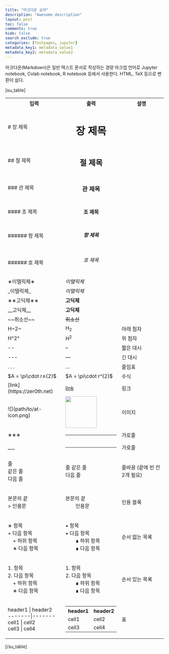 ```yaml
---
title: "마크다운 요약"
description: "Awesome description"
layout: post
toc: false
comments: true
hide: false
search_exclude: true
categories: [fastpages, jupyter]
metadata_key1: metadata_value1
metadata_key2: metadata_value2
---
```


마크다운(Markdown)은 일반 텍스트 문서로 작성하는 경량 마크업 언어로 Jupyter notebook, Colab notebook, R notebook 등에서 사용한다.
HTML, TeX 등으로 변환이 쉽다.

[su_table]
<table>
<tbody>
<tr>
<th>입력</th>
<th>출력</th>
<th>설명</th>
</tr>
<tr>
<td># 장 제목</td>
<td>
<h1 style="text-align: center;">장 제목</h1>
</td>
<td></td>
</tr>
<tr>
<td>## 절 제목</td>
<td>
<h2 style="text-align: center;">절 제목</h2>
</td>
<td></td>
</tr>
<tr>
<td>### 관 제목</td>
<td>
<h3 style="text-align: center;">관 제목</h3>
</td>
<td></td>
</tr>
<tr>
<td>#### 조 제목</td>
<td>
<h4 style="text-align: center;">조 제목</h4>
</td>
<td></td>
</tr>
<tr>
<td>###### 항 제목</td>
<td>
<h5 style="text-align: center;">항 제목</h5>
</td>
<td></td>
</tr>
<tr>
<td>###### 호 제목</td>
<td>
<h6 style="text-align: center;">호 제목</h6>
</td>
<td></td>
</tr>
<tr>
<td>&lowast;이탤릭체&lowast;</td>
<td><em>이탤릭체</em></td>
<td></td>
</tr>
<tr>
<td>_이탤릭체_</td>
<td><em>이탤릭체</em></td>
<td></td>
</tr>
<tr>
<td>&lowast;&lowast;고딕체&lowast;&lowast;</td>
<td><strong>고딕체</strong></td>
<td></td>
</tr>
<tr>
<td>__고딕체__</td>
<td><strong>고딕체</strong></td>
<td></td>
</tr>
<tr>
<td>~~취소선~~</td>
<td><span style="text-decoration: line-through;">취소선</span></td>
<td></td>
</tr>
<tr>
<td>H~2~</td>
<td>H<sub>2</sub></td>
<td>아래 첨자</td>
</tr>
<tr>
<td>H^2^</td>
<td>H<sup>2</sup></td>
<td>위 첨자</td>
</tr>
<tr>
<td>&#x2D;&#x2D;</td>
<td>&ndash;</td>
<td>짧은 대시</td>
</tr>
<tr>
<td>&#x2D;&#x2D;&#x2D;</td>
<td>&mdash;</td>
<td>긴 대시</td>
</tr>
<tr>
<td>. . .</td>
<td>&hellip;</td>
<td>줄임표</td>
</tr>
<tr>
<td>&dollar;A = &bsol;pi&bsol;cdot r&and;{2}&dollar;</td>
<td>$A = \pi\cdot r^{2}$</td>
<td>수식</td>
</tr>
<tr>
<td>[link](https://zer0th.net)</td>
<td><a href="https://zer0th.net">link</a></td>
<td>링크</td>
</tr>
<tr>
<td>![](path/to/at-icon.png)</td>
<td><img class="aligncenter size-medium wp-image-192" src="https://zer0th.net/wp-content/uploads/2021/09/at_icon-300x300.png" alt="" width="100" height="100" /></td>
<td>이미지</td>
</tr>
<tr>
<td>&lowast;&lowast;&lowast;</td>
<td>

<hr />

</td>
<td>가로줄</td>
</tr>
<tr>
<td>&#x5F;&#x5F;&#x5F;</td>
<td>

<hr />

</td>
<td>가로줄</td>
</tr>
<tr>
<td>
<p style="text-align: left;">줄<br>
같은 줄&emsp;<br>
다음 줄</p>
</td>
<td>
<p style="text-align: left;">줄 같은 줄<br>
다음 줄</p>
</td>
<td>줄바꿈
(끝에 빈 칸 2개 필요)</td>
</tr>
<tr>
<td>
<p style="text-align: left;">본문의 끝<br>
&gt; 인용문</p>
</td>
<td>
<p style="text-align: left;">본문의 끝<br>
&emsp;&emsp;인용문</p>
</td>
<td>인용 블록</td>
</tr>
<tr>
<td>
<p style="text-align: left;">&lowast; 항목<br>
+ 다음 항목<br>
&emsp;+ 하위 항목<br>
&emsp;&lowast; 다음 항목</p> 
</td>
<td>
<p style="text-align: left;">&bull; 항목<br>
&bull; 다음 항목<br>
&emsp;&emsp;&#x220E; 하위 항목<br>
&emsp;&emsp;&#x220E; 다음 항목</p>
</td>
<td>순서 없는 목록</td>
</tr>
<tr>
<td>
<p style="text-align: left;">1. 항목<br>
2. 다음 항목<br>
&emsp;+ 하위 항목<br>
&emsp;∗ 다음 항목</p>
</td>
<td>
<p style="text-align: left;">1. 항목<br>
2. 다음 항목<br>
&emsp;&emsp;&#x220E; 하위 항목<br>
&emsp;&emsp;&#x220E; 다음 항목</p>
</td>
<td>순서 있는 목록</td>
</tr>
<tr>
<td>
header1 | header2<br>
&#x2D;&#x2D;&#x2D;&#x2D;&#x2D;&#x2D;&#x2D;|&#x2D;&#x2D;&#x2D;&#x2D;&#x2D;&#x2D;&#x2D;<br>
 cell1 | cell2<br>
 cell3 | cell4
</td>
<td>
<table>
<tbody>
<tr><th>header1</th><th>header2</th></tr>
<tr><td>cell1</td><td>cell2</td></tr>
<tr><td>cell3</td><td>cell4</td></tr>
</tbody>
</table>
</td>
<td>표</td>
</tr>
</tbody>
</table>
[/su_table]